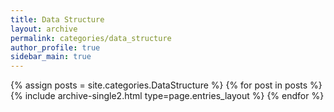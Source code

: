 ```yaml
---
title: Data Structure
layout: archive
permalink: categories/data_structure
author_profile: true
sidebar_main: true
---
```



{% assign posts = site.categories.DataStructure %}
{% for post in posts %} {% include archive-single2.html type=page.entries_layout %} {% endfor %}
